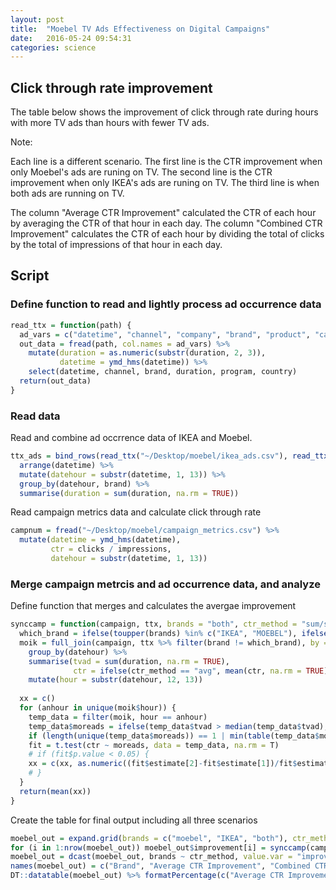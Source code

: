 ```yaml
---
layout: post
title:  "Moebel TV Ads Effectiveness on Digital Campaigns"
date:   2016-05-24 09:54:31
categories: science
---
```




## Click through rate improvement
The table below shows the improvement of click through rate during hours with more TV ads than hours with fewer TV ads.

<!--html_preserve--><div id="htmlwidget-2815" style="width:100%;height:auto;" class="datatables html-widget"></div>
<script type="application/json" data-for="htmlwidget-2815">{"x":{"data":[["1","2","3"],["moebel","IKEA","both"],[0.306335555555234,0.0961227434140738,0.0689334051854651],[0.0989674671397481,0.00163074566158595,0.0293807450362851]],"container":"<table class=\"display\">\n  <thead>\n    <tr>\n      <th> \u003c/th>\n      <th>Brand\u003c/th>\n      <th>Average CTR Improvement\u003c/th>\n      <th>Combined CTR Improvement\u003c/th>\n    \u003c/tr>\n  \u003c/thead>\n\u003c/table>","options":{"columnDefs":[{"className":"dt-right","targets":[2,3]},{"orderable":false,"targets":0}],"order":[],"autoWidth":false,"orderClasses":false,"rowCallback":"function(row, data) {\nvar d = parseFloat(data[2]); $(this.api().cell(row, 2).node()).html(isNaN(d) ? '' : (d * 100).toFixed(2) + '%');\nvar d = parseFloat(data[3]); $(this.api().cell(row, 3).node()).html(isNaN(d) ? '' : (d * 100).toFixed(2) + '%');\n}"},"callback":null,"filter":"none"},"evals":["options.rowCallback"],"jsHooks":[]}</script><!--/html_preserve-->

<div id="htmlwidget-745" style="width:100%;height:auto;" class="datatables html-widget"></div>
<script type="application/json" data-for="htmlwidget-745">{"x":{"data":[["1","2","3"],["moebel","IKEA","both"],[0.306335555555234,0.0961227434140738,0.0689334051854651],[0.0989674671397481,0.00163074566158595,0.0293807450362851]],"container":"<table class=\"display\">\n  <thead>\n    <tr>\n      <th> \u003c/th>\n      <th>Brand\u003c/th>\n      <th>Average CTR Improvement\u003c/th>\n      <th>Combined CTR Improvement\u003c/th>\n    \u003c/tr>\n  \u003c/thead>\n\u003c/table>","options":{"columnDefs":[{"className":"dt-right","targets":[2,3]},{"orderable":false,"targets":0}],"order":[],"autoWidth":false,"orderClasses":false,"rowCallback":"function(row, data) {\nvar d = parseFloat(data[2]); $(this.api().cell(row, 2).node()).html(isNaN(d) ? '' : (d * 100).toFixed(2) + '%');\nvar d = parseFloat(data[3]); $(this.api().cell(row, 3).node()).html(isNaN(d) ? '' : (d * 100).toFixed(2) + '%');\n}"},"callback":null,"filter":"none"},"evals":["options.rowCallback"],"jsHooks":[]}</script>


Note:

Each line is a different scenario. The first line is the CTR improvement when only Moebel's ads are runing on TV. The second line is the CTR improvement when only IKEA's ads are runing on TV. The third line is when both ads are running on TV.

The column "Average CTR Improvement" calculated the CTR of each hour by averaging the CTR of that hour in each day. The column "Combined CTR Improvement" calculates the CTR of each hour by dividing the total of clicks by the total of impressions of that hour in each day.



## Script

### Define function to read and lightly process ad occurrence data

```r
read_ttx = function(path) {
  ad_vars = c("datetime", "channel", "company", "brand", "product", "category", "asset_type", "duration", "program", "affiliation", "country")
  out_data = fread(path, col.names = ad_vars) %>%
    mutate(duration = as.numeric(substr(duration, 2, 3)), 
           datetime = ymd_hms(datetime)) %>%
    select(datetime, channel, brand, duration, program, country)
  return(out_data)
}
```

### Read data
Read and combine ad occrrence data of IKEA and Moebel.

```r
ttx_ads = bind_rows(read_ttx("~/Desktop/moebel/ikea_ads.csv"), read_ttx("~/Desktop/moebel/moebel_ads.csv")) %>%
  arrange(datetime) %>%
  mutate(datehour = substr(datetime, 1, 13)) %>%
  group_by(datehour, brand) %>%
  summarise(duration = sum(duration, na.rm = TRUE))
```

Read campaign metrics data and calculate click through rate

```r
campnum = fread("~/Desktop/moebel/campaign_metrics.csv") %>%
  mutate(datetime = ymd_hms(datetime), 
         ctr = clicks / impressions, 
         datehour = substr(datetime, 1, 13))
```

### Merge campaign metrcis and ad occurrence data, and analyze
Define function that merges and calculates the avergae improvement

```r
synccamp = function(campaign, ttx, brands = "both", ctr_method = "sum/sum") {
  which_brand = ifelse(toupper(brands) %in% c("IKEA", "MOEBEL"), ifelse(toupper(brands) == "MOEBEL", "IKEA", "moebel.de"), "")
  moik = full_join(campaign, ttx %>% filter(brand != which_brand), by = "datehour") %>%
    group_by(datehour) %>%
    summarise(tvad = sum(duration, na.rm = TRUE), 
              ctr = ifelse(ctr_method == "avg", mean(ctr, na.rm = TRUE), sum(clicks, na.rm = TRUE) / sum(impressions, na.rm = TRUE))) %>%
    mutate(hour = substr(datehour, 12, 13))
  
  xx = c()
  for (anhour in unique(moik$hour)) {
    temp_data = filter(moik, hour == anhour)
    temp_data$moreads = ifelse(temp_data$tvad > median(temp_data$tvad), "More", "Less")
    if (length(unique(temp_data$moreads)) == 1 | min(table(temp_data$moreads)) < 2) next
    fit = t.test(ctr ~ moreads, data = temp_data, na.rm = T)
    # if (fit$p.value < 0.05) {
    xx = c(xx, as.numeric((fit$estimate[2]-fit$estimate[1])/fit$estimate[1]))
    # }
  }
  return(mean(xx))
}
```

Create the table for final output including all three scenarios

```r
moebel_out = expand.grid(brands = c("moebel", "IKEA", "both"), ctr_method = c("avg", "sum/sum"), improvement = NA)
for (i in 1:nrow(moebel_out)) moebel_out$improvement[i] = synccamp(campnum, ttx_ads, moebel_out$brands[i], moebel_out$ctr_method[i])
moebel_out = dcast(moebel_out, brands ~ ctr_method, value.var = "improvement")
names(moebel_out) = c("Brand", "Average CTR Improvement", "Combined CTR Improvement")
DT::datatable(moebel_out) %>% formatPercentage(c("Average CTR Improvement", "Combined CTR Improvement"), 2)
```
